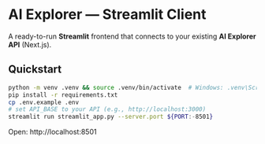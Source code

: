 # AI Explorer — Streamlit Client

A ready-to-run **Streamlit** frontend that connects to your existing **AI Explorer API** (Next.js).

## Quickstart
```bash
python -m venv .venv && source .venv/bin/activate  # Windows: .venv\Scripts\activate
pip install -r requirements.txt
cp .env.example .env
# set API_BASE to your API (e.g., http://localhost:3000)
streamlit run streamlit_app.py --server.port ${PORT:-8501}
```
Open: http://localhost:8501
